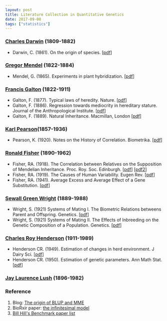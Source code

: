 ```yaml
---
layout: post
title: Literature Collection in Quantitative Genetics
date: 2017-09-08
tags: ["statistics"]
---
```


### [Charles Darwin](https://en.wikipedia.org/wiki/Charles_Darwin) (1809-1882)

- Darwin, C. (1861). On the origin of species. [[pdf](http://darwin-online.org.uk/converted/pdf/1861_OriginNY_F382.pdf)]

### [Gregor Mendel](https://en.wikipedia.org/wiki/Gregor_Mendel) (1822-1884)

- Mendel, G. (1865). Experiments in plant hybridization. [[pdf](http://old.esp.org/foundations/genetics/classical/gm-65-a.pdf)]

### [Francis Galton](https://en.wikipedia.org/wiki/Francis_Galton) (1822-1911)

- Galton, F. (1877). Typical laws of heredity. Nature. [[pdf](http://galton.org/essays/1870-1879/galton-1877-typical-laws-heredity.pdf)]
- Galton, F. (1886). Regression towards mediocrity in hereditary stature. Journal of the Anthropological Institute. [[pdf](http://galton.org/essays/1880-1889/galton-1886-jaigi-regression-stature.pdf)]
- Galton, F. (1889). Natural Inheritance. Macmillan, London [[pdf](http://galton.org/books/natural-inheritance/pdf/galton-nat-inh-1up-clean.pdf)]

### [Karl Pearson](https://en.wikipedia.org/wiki/Karl_Pearson)(1857-1936)

- Pearson, K. (1920). Notes on the History of Correlation. Biometrika. [[pdf](http://webspace.ship.edu/pgmarr/Geo441/Readings/Pearson%201920%20-%20Notes%20on%20the%20History%20of%20Correlation.pdf)]

### [Ronald Fisher](https://en.wikipedia.org/wiki/Ronald_Fisher) (1890-1962)

- Fisher, RA. (1918). The Correlation between Relatives on the Supposition of Mendelian Inheritance. Proc. Roy. Soc. Edinburgh. [[pdf](http://www.indiana.edu/~curtweb/L567/readings/Fisher1918.pdf)] [[pdf2](https://www.cambridge.org/core/services/aop-cambridge-core/content/view/A60675052E0FB78C561F66C670BC75DE/S0080456800012163a.pdf/xvthe_correlation_between_relatives_on_the_supposition_of_mendelian_inheritance.pdf)]
- Fisher, RA. (1919). The Causes of Human Variability. Eugen Rev. [[pdf](https://www.ncbi.nlm.nih.gov/pmc/articles/PMC2942138/pdf/eugenrev00354-0021.pdf)]
- Fisher, RA. (1941). Average Excess and Average Effect of a Gene Substitution. [[pdf](http://onlinelibrary.wiley.com/store/10.1111/j.1469-1809.1941.tb02272.x/asset/j.1469-1809.1941.tb02272.x.pdf?v=1&t=j82tz62g&s=ecce6e492d23baf368c83d8582ec702b20c6615f&systemMessage=Wiley+Online+Library+will+be+unavailable+on+Saturday+7th+Oct+from+03.00+EDT+%2F+08%3A00+BST+%2F+12%3A30+IST+%2F+15.00+SGT+to+08.00+EDT+%2F+13.00+BST+%2F+17%3A30+IST+%2F+20.00+SGT+and+Sunday+8th+Oct+from+03.00+EDT+%2F+08%3A00+BST+%2F+12%3A30+IST+%2F+15.00+SGT+to+06.00+EDT+%2F+11.00+BST+%2F+15%3A30+IST+%2F+18.00+SGT+for+essential+maintenance.+Apologies+for+the+inconvenience+caused+.)]

### [Sewall Green Wright](https://en.wikipedia.org/wiki/Sewall_Wright) (1889-1988)

- Wright, S. (1921) Systems of Mating I. The Biometric Relations betweens Parent and Offspring. Genetics. [[pdf](https://www.ncbi.nlm.nih.gov/pmc/articles/PMC1200501/pdf/111.pdf)]
- Wright, S. (1921) Systems of Mating II. The Effects of Inbreeding on the Genetic Composition of a Population. Genetics. [[pdf](https://www.ncbi.nlm.nih.gov/pmc/articles/PMC1200502/pdf/124.pdf)]

### [Charles Roy Henderson](https://en.wikipedia.org/wiki/Charles_Roy_Henderson) (1911-1989)

- Henderson CR. (1949). Estimation of changes in herd environment. J Dairy Sci. [[pdf](http://morotalab.org/literature/pdf/henderson1949.pdf)]
- Henderson CR. (1950). Estimation of genetic parameters. Ann Math Stat. [[pdf](http://morotalab.org/literature/pdf/henderson1950.pdf)]

### [Jay Laurence Lush](https://en.wikipedia.org/wiki/Jay_Laurence_Lush) (1896-1982)


### Reference

1. Blog: [The origin of BLUP and MME](http://morotalab.org/literature/2015/03/07/The-Origin-of-BLUP-and-MME/)
2. BioRxir paper: [the infinitesimal model](http://www.biorxiv.org/content/biorxiv/early/2016/02/15/039768.full.pdf)
3. [Bill Hill's Benchmark paper list](https://eblogution.wordpress.com/2014/07/21/benchmark-papers-in-quantitative-genetics-the-bill-hills-list-part-i/)